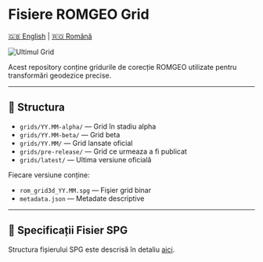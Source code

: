 # Fisiere ROMGEO Grid

[🇬🇧 English](README.md) | [🇷🇴 Română](README_ro.md)

![Ultimul Grid](https://img.shields.io/badge/Ultimul_Grid-4.08-blue)

Acest repository conține gridurile de corecție ROMGEO utilizate pentru transformări geodezice precise.

---

## 📂 Structura
- `grids/YY.MM-alpha/` — Grid în stadiu alpha
- `grids/YY.MM-beta/` — Grid beta
- `grids/YY.MM/` — Grid lansate oficial
- `grids/pre-release/` — Grid ce urmeaza a fi publicat
- `grids/latest/` — Ultima versiune oficială

Fiecare versiune conține:
- `rom_grid3d_YY.MM.spg` — Fişier grid binar
- `metadata.json` — Metadate descriptive

---

## 📄 Specificații Fisier SPG

Structura fișierului SPG este descrisă în detaliu [aici](spg_file_specs_ro.md).
